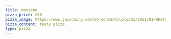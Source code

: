 ```yaml
---
title: maxican
pizza_price: $50
pizza_image: https://www.jaindairy.com/wp-content/uploads/2021/01/WhatsApp-Image-2021-01-29-at-20.05.34-6.jpeg
pizza_content: tasty pizza
type: pizza
---
```

